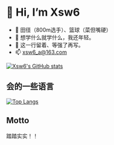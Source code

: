 # 👋 Hi, I’m Xsw6
- 👀 田径（800m选手）、篮球（菜但嘴硬）
- 🌱 想学什么就学什么，我还年轻。
- 💞️ 这一行留着、等强了再写。
- 📫 xsw6_a@163.com

<!---
Xsw6/Xsw6 is a ✨ special ✨ repository because its `README.md` (this file) appears on your GitHub profile.
You can click the Preview link to take a look at your changes.
--->
[![Xsw6's GitHub stats](https://github-readme-stats.vercel.app/api?username=Xsw6&show_icons=true)](https://github.com/anuraghazra/github-readme-stats)

## 会的一些语言
[![Top Langs](https://github-readme-stats.vercel.app/api/top-langs/?username=Xsw6&layout=compact)](https://github.com/anuraghazra/github-readme-stats)

## Motto
踏踏实实！！
